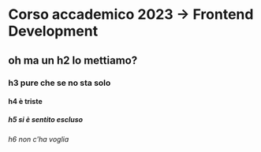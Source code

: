 # Corso accademico 2023 -> Frontend Development
## oh ma un h2 lo mettiamo?
### h3 pure che se no sta solo
#### h4 è triste
##### h5 si è sentito escluso
###### h6 non c'ha voglia

